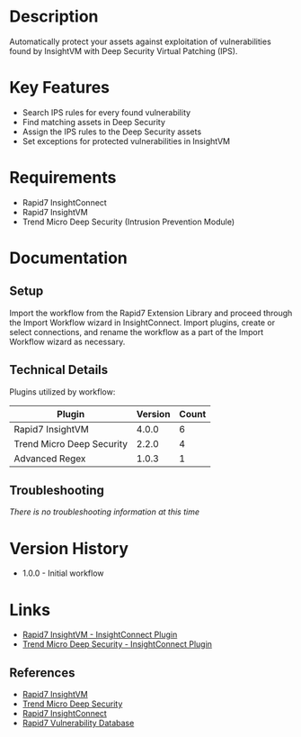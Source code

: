 # Description

Automatically protect your assets against exploitation of vulnerabilities found by InsightVM with Deep Security Virtual Patching (IPS).

# Key Features

* Search IPS rules for every found vulnerability
* Find matching assets in Deep Security
* Assign the IPS rules to the Deep Security assets
* Set exceptions for protected vulnerabilities in InsightVM

# Requirements

* Rapid7 InsightConnect
* Rapid7 InsightVM
* Trend Micro Deep Security (Intrusion Prevention Module)

# Documentation

## Setup

Import the workflow from the Rapid7 Extension Library and proceed through the Import Workflow wizard in InsightConnect. Import plugins, create or select connections, and rename the workflow as a part of the Import Workflow wizard as necessary.


## Technical Details

Plugins utilized by workflow:

|Plugin|Version|Count|
|----|----|--------|
|Rapid7 InsightVM|4.0.0|6|
|Trend Micro Deep Security|2.2.0|4|
|Advanced Regex|1.0.3|1|

## Troubleshooting

_There is no troubleshooting information at this time_

# Version History

* 1.0.0 - Initial workflow

# Links

* [Rapid7 InsightVM - InsightConnect Plugin](https://extensions.rapid7.com/extension/rapid7_insightvm)
* [Trend Micro Deep Security - InsightConnect Plugin](https://extensions.rapid7.com/extension/trendmicro_deepsecurity)


## References

* [Rapid7 InsightVM](https://www.rapid7.com/products/insightvm/)
* [Trend Micro Deep Security](https://www.trendmicro.com/en_us/business/products/hybrid-cloud/deep-security.html)
* [Rapid7 InsightConnect](https://www.rapid7.com/products/insightconnect/)
* [Rapid7 Vulnerability Database](https://www.rapid7.com/db)
